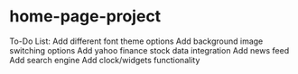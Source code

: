 # home-page-project

To-Do List:
Add different font theme options
Add background image switching options
Add yahoo finance stock data integration
Add news feed
Add search engine
Add clock/widgets functionality
